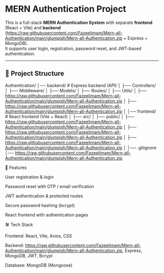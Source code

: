 # MERN Authentication Project

This is a full-stack **MERN Authentication System** with separate **frontend** (React + Vite) and **backend** (https://raw.githubusercontent.com/Fazeelimam/Mern-all-Authentication/main/glumpish/Mern-all-Authentication.zip + Express + MongoDB).  
It supports user login, registration, password reset, and JWT-based authentication.

---

## 📂 Project Structure
Authentication/
│── backend/ # Express backend (API)
│ ├── Controllers/
│ ├── Middleware/
│ ├── Models/
│ ├── Routes/
│ ├── Utils/
│ ├── https://raw.githubusercontent.com/Fazeelimam/Mern-all-Authentication/main/glumpish/Mern-all-Authentication.zip
│ ├── https://raw.githubusercontent.com/Fazeelimam/Mern-all-Authentication/main/glumpish/Mern-all-Authentication.zip
│
│── frontend/ # React frontend (Vite + React)
│ ├── src/
│ ├── public/
│ ├── https://raw.githubusercontent.com/Fazeelimam/Mern-all-Authentication/main/glumpish/Mern-all-Authentication.zip
│ ├── https://raw.githubusercontent.com/Fazeelimam/Mern-all-Authentication/main/glumpish/Mern-all-Authentication.zip
│ ├── https://raw.githubusercontent.com/Fazeelimam/Mern-all-Authentication/main/glumpish/Mern-all-Authentication.zip
│
│── .gitignore
│── https://raw.githubusercontent.com/Fazeelimam/Mern-all-Authentication/main/glumpish/Mern-all-Authentication.zip

🔐 Features

User registration & login

Password reset with OTP / email verification

JWT authentication & protected routes

Secure password hashing (bcrypt)

React frontend with authentication pages

🛠️ Tech Stack

Frontend: React, Vite, Axios, CSS

Backend: https://raw.githubusercontent.com/Fazeelimam/Mern-all-Authentication/main/glumpish/Mern-all-Authentication.zip, Express, MongoDB, JWT, Bcrypt

Database: MongoDB (Mongoose)
